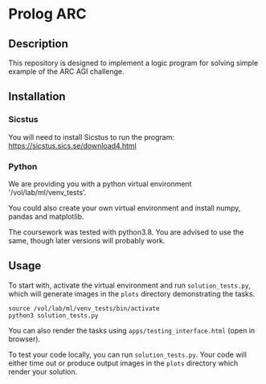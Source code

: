 # Prolog ARC

## Description
This repository is designed to implement a logic program for solving simple example of the ARC AGI challenge. 

## Installation
### Sicstus
You will need to install Sicstus to run the program:
https://sicstus.sics.se/download4.html

### Python
We are providing you with a python virtual environment '/vol/lab/ml/venv_tests'.

You could also create your own virtual environment and install numpy, pandas and matplotlib. 

The coursework was tested with python3.8. You are advised to use the same, though later versions will probably work.

## Usage
To start with, activate the virtual environment and run `solution_tests.py`, which will generate images in the `plots` directory demonstrating the tasks.

```
source /vol/lab/ml/venv_tests/bin/activate
python3 solution_tests.py
```

You can also render the tasks using `apps/testing_interface.html` (open in browser).


To test your code locally, you can run `solution_tests.py`.
Your code will either time out or produce output images in the `plots` directory which render your solution.
